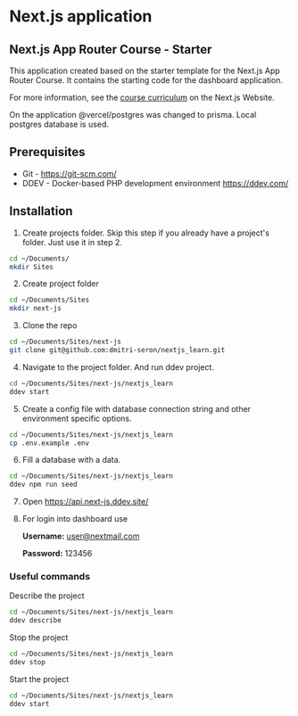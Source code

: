 # Next.js application

## Next.js App Router Course - Starter

This application created based on the starter template for the Next.js App Router Course. It contains the starting code
for the dashboard application.

For more information, see the [course curriculum](https://nextjs.org/learn) on the Next.js Website.

On the application @vercel/postgres was changed to prisma. Local postgres database is used.

## Prerequisites

* Git - https://git-scm.com/
* DDEV - Docker-based PHP development environment https://ddev.com/

## Installation

1. Create projects folder. Skip this step if you already have a project's folder. Just use it in step 2.

```sh
cd ~/Documents/
mkdir Sites
```

2. Create project folder

```sh
cd ~/Documents/Sites
mkdir next-js
```

3. Clone the repo

```sh
cd ~/Documents/Sites/next-js
git clone git@github.com:dmitri-seron/nextjs_learn.git
```

4. Navigate to the project folder. And run ddev project.

```sh
cd ~/Documents/Sites/next-js/nextjs_learn
ddev start
```

5. Create a config file with database connection string and other environment specific options.

```sh
cd ~/Documents/Sites/next-js/nextjs_learn
cp .env.example .env
```

6. Fill a database with a data.

```sh
cd ~/Documents/Sites/next-js/nextjs_learn
ddev npm run seed
```

7. Open https://api.next-js.ddev.site/
8. For login into dashboard use

   **Username:** user@nextmail.com

   **Password:** 123456

### Useful commands

Describe the project

```sh
cd ~/Documents/Sites/next-js/nextjs_learn
ddev describe
```

Stop the project

```sh
cd ~/Documents/Sites/next-js/nextjs_learn
ddev stop
```

Start the project

```sh
cd ~/Documents/Sites/next-js/nextjs_learn
ddev start
```